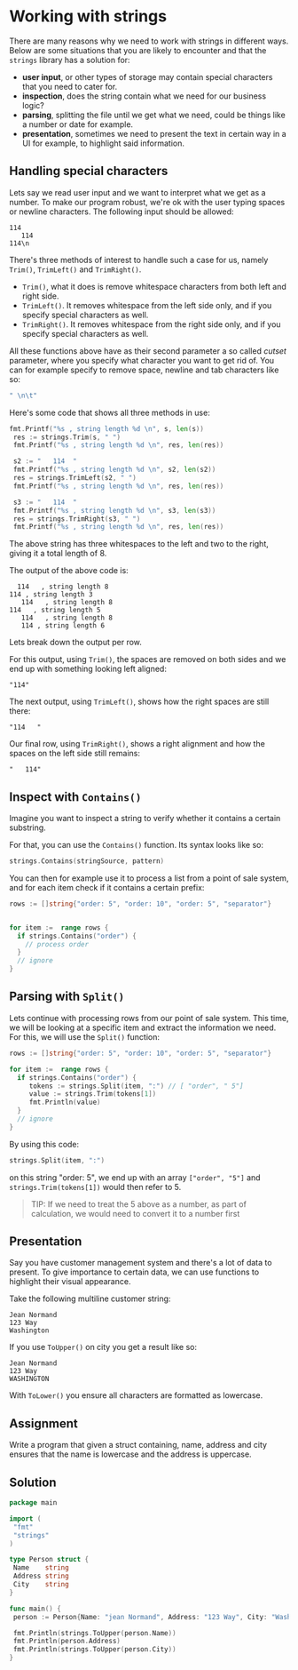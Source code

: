 # Working with strings

There are many reasons why we need to work with strings in different ways. Below are some situations that you are likely to encounter and that the `strings` library has a solution for:

- **user input**, or other types of storage may contain special characters that you need to cater for.
- **inspection**, does the string contain what we need for our business logic?
- **parsing**, splitting the file until we get what we need, could be things like a number or date for example.
- **presentation**, sometimes we need to present the text in certain way in a UI for example, to highlight said information.

## Handling special characters

Lets say we read user input and we want to interpret what we get as a number. To make our program robust, we're ok with the user typing spaces or newline characters. The following input should be allowed:

```text
114
   114
114\n
```

There's three methods of interest to handle such a case for us, namely `Trim()`, `TrimLeft()` and `TrimRight()`.

- `Trim()`, what it does is remove whitespace characters from both left and right side.
- `TrimLeft()`. It removes whitespace from the left side only, and if you specify special characters as well.
- `TrimRight()`. It removes whitespace from the right side only, and if you specify special characters as well.

All these functions above have as their second parameter a so called *cutset* parameter, where you specify what character you want to get rid of. You can for example specify to remove space, newline and tab characters like so:

```go
" \n\t"
```

Here's some code that shows all three methods in use:

```go
fmt.Printf("%s , string length %d \n", s, len(s))
 res := strings.Trim(s, " ")
 fmt.Printf("%s , string length %d \n", res, len(res))

 s2 := "   114  "
 fmt.Printf("%s , string length %d \n", s2, len(s2))
 res = strings.TrimLeft(s2, " ")
 fmt.Printf("%s , string length %d \n", res, len(res))

 s3 := "   114  "
 fmt.Printf("%s , string length %d \n", s3, len(s3))
 res = strings.TrimRight(s3, " ")
 fmt.Printf("%s , string length %d \n", res, len(res))
```

The above string has three whitespaces to the left and two to the right, giving it a total length of 8.

The output of the above code is:

```output
  114   , string length 8 
114 , string length 3 
   114   , string length 8 
114   , string length 5 
   114   , string length 8 
   114 , string length 6 
```

Lets break down the output per row.

For this output, using `Trim()`, the spaces are removed on both sides and we end up with something looking left aligned:

```output
"114"
```

The next output, using `TrimLeft()`, shows how the right spaces are still there:

```output
"114   "
```

Our final row, using `TrimRight()`, shows a right alignment and how the spaces on the left side still remains:

```output
"   114"
```

## Inspect with `Contains()`

Imagine you want to inspect a string to verify whether it contains a certain substring.

For that, you can use the `Contains()` function. Its syntax looks like so:

```go
strings.Contains(stringSource, pattern)
```

You can then for example use it to process a list from a point of sale system, and for each item check if it contains a certain prefix:

```go
rows := []string{"order: 5", "order: 10", "order: 5", "separator"}


for item :=  range rows {
  if strings.Contains("order") {
    // process order
  }
  // ignore
}
```

## Parsing with `Split()`

Lets continue with processing rows from our point of sale system. This time, we will be looking at a specific item and extract the information we need. For this, we will use the `Split()` function:

```go
rows := []string{"order: 5", "order: 10", "order: 5", "separator"}

for item :=  range rows {
  if strings.Contains("order") {
     tokens := strings.Split(item, ":") // [ "order", " 5"]
     value := strings.Trim(tokens[1])
     fmt.Println(value)
  }
  // ignore
}
```

By using this code:

```go
strings.Split(item, ":")
```

on this string "order: 5", we end up with an array `["order", "5"]` and `strings.Trim(tokens[1])` would then refer to 5.

> TIP: If we need to treat the 5 above as a number, as part of calculation, we would need to convert it to a number first

## Presentation

Say you have customer management system and there's a lot of data to present. To give importance to certain data, we can use functions to highlight their visual appearance.

Take the following multiline customer string:

```text
Jean Normand
123 Way
Washington
```

If you use `ToUpper()` on city you get a result like so:

```output
Jean Normand
123 Way
WASHINGTON
```

With `ToLower()` you ensure all characters are formatted as lowercase.

## Assignment

Write a program that given a struct containing, name, address and city ensures that the name is lowercase and the address is uppercase.

## Solution

```go
package main

import (
 "fmt"
 "strings"
)

type Person struct {
 Name    string
 Address string
 City    string
}

func main() {
 person := Person{Name: "jean Normand", Address: "123 Way", City: "Washington"}

 fmt.Println(strings.ToUpper(person.Name))
 fmt.Println(person.Address)
 fmt.Println(strings.ToUpper(person.City))
}
```
